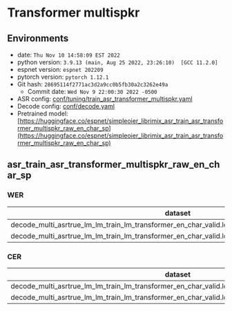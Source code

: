<!-- Generated by scripts/utils/show_asr_result.sh -->
# Transformer multispkr
## Environments
- date: `Thu Nov 10 14:58:09 EST 2022`
- python version: `3.9.13 (main, Aug 25 2022, 23:26:10)  [GCC 11.2.0]`
- espnet version: `espnet 202209`
- pytorch version: `pytorch 1.12.1`
- Git hash: `28695114f2771ac3d2a9cc0b5fb30a2c3262e49a`
  - Commit date: `Wed Nov 9 22:00:30 2022 -0500`
- ASR config: [conf/tuning/train_asr_transformer_multispkr.yaml](conf/tuning/train_asr_transformer_multispkr.yaml)
- Decode config: [conf/decode.yaml](conf/decode.yaml)
- Pretrained model: [https://huggingface.co/espnet/simpleoier_librimix_asr_train_asr_transformer_multispkr_raw_en_char_sp](https://huggingface.co/espnet/simpleoier_librimix_asr_train_asr_transformer_multispkr_raw_en_char_sp)

## asr_train_asr_transformer_multispkr_raw_en_char_sp
### WER

|dataset|Snt|Wrd|Corr|Sub|Del|Ins|Err|S.Err|
|---|---|---|---|---|---|---|---|---|
|decode_multi_asrtrue_lm_lm_train_lm_transformer_en_char_valid.loss.ave_asr_model_valid.acc.ave/dev|6000|123853|80.1|17.9|1.9|3.8|23.7|89.6|
|decode_multi_asrtrue_lm_lm_train_lm_transformer_en_char_valid.loss.ave_asr_model_valid.acc.ave/test|6000|111243|80.4|17.4|2.2|3.8|23.5|88.0|

### CER

|dataset|Snt|Wrd|Corr|Sub|Del|Ins|Err|S.Err|
|---|---|---|---|---|---|---|---|---|
|decode_multi_asrtrue_lm_lm_train_lm_transformer_en_char_valid.loss.ave_asr_model_valid.acc.ave/dev|6000|655222|90.5|6.3|3.2|4.1|13.6|89.6|
|decode_multi_asrtrue_lm_lm_train_lm_transformer_en_char_valid.loss.ave_asr_model_valid.acc.ave/test|6000|590408|90.5|6.1|3.5|3.9|13.5|88.0|


